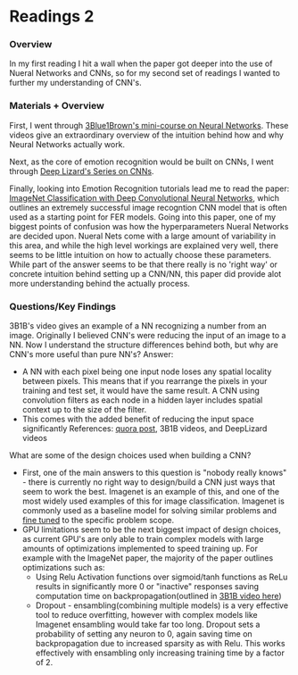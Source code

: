 
# Readings 2


### Overview

In my first reading I hit a wall when the paper got deeper into the use of Nueral Networks and CNNs, so for my second set of readings I wanted to further my understanding of CNN's. 

### Materials + Overview

First, I went through [3Blue1Brown's mini-course on Neural Networks](https://www.youtube.com/watch?v=aircAruvnKk&list=PLZHQObOWTQDNU6R1_67000Dx_ZCJB-3pi). These videos give an extraordinary overview of the intuition behind how and why Neural Networks actually work. 

Next, as the core of emotion recognition would be built on CNNs, I went through [Deep Lizard's Series on CNNs](https://www.youtube.com/watch?v=YRhxdVk_sIs&list=PLZbbT5o_s2xq7LwI2y8_QtvuXZedL6tQU&index=21). 

Finally, looking into Emotion Recognition tutorials lead me to read the paper: [ImageNet Classification with Deep Convolutional
Neural Networks](https://papers.nips.cc/paper/4824-imagenet-classification-with-deep-convolutional-neural-networks.pdf), which outlines an extremely successful image recogntion CNN model that is often used as a starting point for FER models. Going into this paper, one of my biggest points of confusion was how the hyperparameters Nueral Networks are decided upon. Nueral Nets come with a large amount of variability in this area, and while the high level workings are explained very well, there seems to be little intuition on how to actually choose these parameters. While part of the answer seems to be that there really is no 'right way' or concrete intuition behind setting up a CNN/NN, this paper did provide alot more understanding behind the actually process.


### Questions/Key Findings

3B1B's video gives an example of a NN recognizing a number from an image. Originally I believed CNN's were reducing the input of an image to a NN. Now I understand the structure differences behind both, but why are CNN's more useful than pure NN's? 
Answer: 
  * A NN with each pixel being one input node loses any spatial locality between pixels. This means that if you rearrange the pixels in your training and test set, it would have the same result. A CNN using convolution filters as each node in a hidden layer includes spatial context up to the size of the filter. 
  * This comes with the added benefit of reducing the input space significantly
References: [quora post](https://www.quora.com/Why-are-convolutional-neural-networks-better-than-other-neural-networks-in-processing-data-such-as-images-and-video),  3B1B videos, and DeepLizard videos


What are some of the design choices used when building a CNN? 
* First, one of the main answers to this question is "nobody really knows" - there is currently no right way to design/build a CNN just ways that seem to work the best. Imagenet is an example of this, and one of the most widely used examples of this for image classification. Imagenet is commonly used as a baseline model for solving similar problems and [fine tuned](https://www.youtube.com/watch?v=5T-iXNNiwIs) to the specific problem scope. 
* GPU limitations seem to be the next biggest impact of design choices, as current GPU's are only able to train complex models with large amounts of optimizations implemented to speed training up. For example with the ImageNet paper, the majority of the paper outlines optimizations such as:
  * Using Relu Activation functions over sigmoid/tanh functions as ReLu results in significantly more 0 or "inactive" responses saving computation time on backpropagation(outlined in [3B1B video here](https://www.youtube.com/watch?v=aircAruvnKk&t=460s))
  * Dropout - ensambling(combining multiple models) is a very effective tool to reduce overfitting, however with complex models like Imagenet ensambling would take far too long. Dropout sets a probability of setting any neuron to 0, again saving time on backpropagation due to increased sparsity as with Relu. This works effectively with ensambling only increasing training time by a factor of 2. 
  


